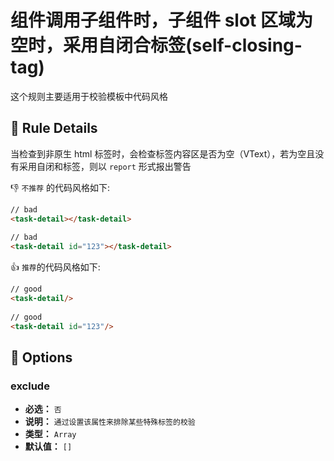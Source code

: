# 组件调用子组件时，子组件 slot 区域为空时，采用自闭合标签(self-closing-tag)

这个规则主要适用于校验模板中代码风格

## :book: Rule Details

当检查到非原生 html 标签时，会检查标签内容区是否为空（VText），若为空且没有采用自闭和标签，则以 `report` 形式报出警告

:-1: `不推荐` 的代码风格如下:

```html
// bad
<task-detail></task-detail>
 
// bad 
<task-detail id="123"></task-detail>
```

:+1: `推荐`的代码风格如下:

```html
// good
<task-detail/>
 
// good
<task-detail id="123"/>
```

## :wrench: Options

### exclude

- **必选：** `否`
- **说明：** `通过设置该属性来排除某些特殊标签的校验`	
- **类型：** `Array`
- **默认值：** `[]`

